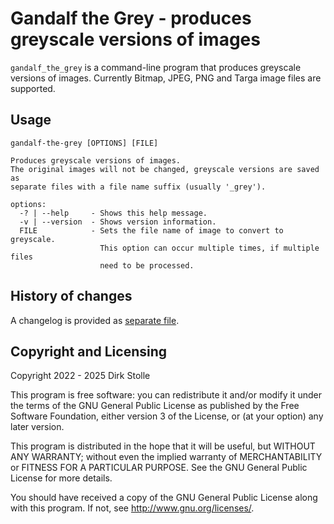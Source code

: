 # Gandalf the Grey - produces greyscale versions of images

`gandalf_the_grey` is a command-line program that produces greyscale versions
of images. Currently Bitmap, JPEG, PNG and Targa image files are supported.

## Usage

```
gandalf-the-grey [OPTIONS] [FILE]

Produces greyscale versions of images.
The original images will not be changed, greyscale versions are saved as
separate files with a file name suffix (usually '_grey').

options:
  -? | --help     - Shows this help message.
  -v | --version  - Shows version information.
  FILE            - Sets the file name of image to convert to greyscale.
                    This option can occur multiple times, if multiple files
                    need to be processed.
```

## History of changes

A changelog is provided as [separate file](./changelog.md).

## Copyright and Licensing

Copyright 2022 - 2025  Dirk Stolle

This program is free software: you can redistribute it and/or modify
it under the terms of the GNU General Public License as published by
the Free Software Foundation, either version 3 of the License, or
(at your option) any later version.

This program is distributed in the hope that it will be useful,
but WITHOUT ANY WARRANTY; without even the implied warranty of
MERCHANTABILITY or FITNESS FOR A PARTICULAR PURPOSE.  See the
GNU General Public License for more details.

You should have received a copy of the GNU General Public License
along with this program.  If not, see <http://www.gnu.org/licenses/>.
